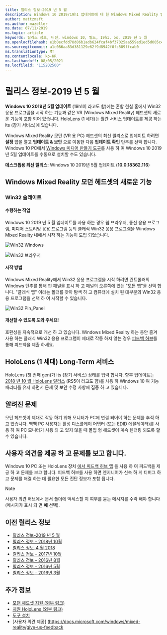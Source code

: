 ```yaml
---
title: 릴리스 정보-2019 년 5 월
description: Windows 10 2019/19h1 업데이트에 대 한 Windows Mixed Reality 릴리스 정보를 최신 상태로 유지 합니다.
author: mattzmsft
ms.author: mazeller
ms.date: 07/11/2019
ms.topic: article
keywords: 릴리스 정보, 버전, windows 10, 빌드, 19h1, os, 2019 년 5 월
ms.openlocfilehash: e1b0ecfdd78d86b1adb624fcaf4bf37025aa559ed1ed5d005c40dc24f3a784b8
ms.sourcegitcommit: a1c086aa83d381129e62f9d8942f0fc889ffcab0
ms.translationtype: MT
ms.contentlocale: ko-KR
ms.lasthandoff: 08/05/2021
ms.locfileid: "115202500"
---
```

# <a name="release-notes---may-2019"></a>릴리스 정보-2019 년 5 월

**Windows 10 2019년 5월 업데이트** (19h1이 라고도 함)에는 혼합 현실 홈에서 Win32 응용 프로그램을 시작 하는 기능과 같은 VR (Windows Mixed Reality) 헤드셋의 새로운 기능이 포함 되어 있습니다. HoloLens (1 세대)는 월간 서비스 업데이트를 제공 하는 lts (장기 서비스)에 있습니다.

Windows Mixed Reality 모던 (VR 용 PC) 헤드셋의 최신 릴리스로 업데이트 하려면 **설정** 앱을 열고 **업데이트 & 보안** 으로 이동한 다음 **업데이트 확인** 단추를 선택 합니다. Windows 10 PC에서 [Windows 미디어 만들기 도구](https://www.microsoft.com/software-download/windows10)를 사용 하 여 Windows 10 2019년 5월 업데이트를 수동으로 설치할 수도 있습니다.

**데스크톱용 최신 릴리스:** Windows 10 2019년 5월 업데이트 (**10.0.18362.116**)<br>

## <a name="new-features-for-windows-mixed-reality-immersive-headsets"></a>Windows Mixed Reality 모던 헤드셋의 새로운 기능

### <a name="win32-slates"></a>Win32 슬레이트

#### <a name="what-does-it-do"></a>수행하는 작업 
Windows 10 2019 년 5 월 업데이트를 사용 하는 경우 웹 브라우저, 통신 응용 프로그램, 미디어 스트리밍 응용 프로그램 등의 클래식 Win32 응용 프로그램을 Windows Mixed Reality 내에서 시작 하는 기능이 도입 되었습니다. 

![Win32 Windows](images/mr-win32-slates-1.png)

![Win32 브라우저](images/mr-win32-slates-2.png)

#### <a name="how-to-launch"></a>시작 방법
Windows Mixed Reality에서 Win32 응용 프로그램을 시작 하려면 컨트롤러의 Windows 단추를 통해 핀 패널을 표시 하 고 패널의 오른쪽에 있는 "모든 앱"을 선택 합니다.  "클래식 앱" 이라는 폴더를 찾아 탐색 하 고 컴퓨터에 설치 된 대부분의 Win32 응용 프로그램을 선택 하 여 시작할 수 있습니다.

![Win32 Pin_Panel](images/mr-win32-slates-pinspanel.png)

#### <a name="help-us-improve"></a>개선할 수 있도록 도와 주세요!
호환성을 지속적으로 개선 하 고 있습니다.  Windows Mixed Reality 하는 동안 즐겨 사용 하는 클래식 Win32 응용 프로그램이 제대로 작동 하지 않는 경우 [피드백 허브](https://support.microsoft.com//help/4021566/windows-10-send-feedback-to-microsoft-with-feedback-hub)를 통해 피드백을 제출 하세요.

## <a name="hololens-1st-gen-long-term-servicing"></a>HoloLens (1 세대) Long-Term 서비스

HoloLens (첫 번째 gen)가 lts (장기 서비스) 상태를 입력 합니다. 향후 업데이트는 [2018 년 10 월 HoloLens 릴리스](release-notes-october-2018.md) (RS5이 라고도 함)를 사용 하 Windows 10 여 기능 패리티를 유지 하면서 문제 및 보안 수정 사항에 집중 하 고 있습니다. 

## <a name="known-issues"></a>알려진 문제

모던 헤드셋이 제대로 작동 하기 위해 모니터가 PC에 연결 되어야 하는 문제를 추적 하 고 있습니다. 백팩 PC 사용자는 활성 디스플레이 어댑터 (또는 EDID 에뮬레이터)를 사용 하 여 PC 모니터가 사용 되 고 있지 않을 때 몰입 형 헤드셋이 계속 렌더링 되도록 할 수 있습니다. 

## <a name="provide-feedback-and-report-issues"></a>사용자 의견을 제공 하 고 문제를 보고 합니다.

Windows 10 PC 또는 HoloLens 장치 [에서 피드백 허브 앱](/windows/mixed-reality/give-us-feedback) 을 사용 하 여 피드백을 제공 하 고 문제를 보고 합니다. 피드백 허브를 사용 하면 엔지니어가 신속 하 게 디버그 하 고 문제를 해결 하는 데 필요한 모든 진단 정보가 포함 됩니다.

>[!NOTE]
>사용자 의견 허브에서 문서 폴더에 액세스할 지 여부를 묻는 메시지를 수락 해야 합니다 (메시지가 표시 되 면 **예** 선택).

## <a name="prior-release-notes"></a>이전 릴리스 정보

* [릴리스 정보-2019 년 5 월](release-notes-may-2019.md)
* [릴리스 정보 - 2018년 10월](release-notes-october-2018.md)
* [릴리스 정보-4 월 2018](release-notes-april-2018.md)
* [릴리스 정보 - 2017년 10월](release-notes-october-2017.md)
* [릴리스 정보 - 2016년 8월](release-notes-august-2016.md)
* [릴리스 정보 - 2016년 5월](release-notes-may-2016.md)
* [릴리스 정보 - 2016년 3월](release-notes-march-2016.md)

## <a name="see-also"></a>추가 정보
* [모던 헤드셋 지원 (외부 링크)](./troubleshooting-windows-mixed-reality.md)
* [지원 HoloLens (외부 링크)](https://support.microsoft.com/products/hololens)
* [도구 설치](/windows/mixed-reality/develop/install-the-tools)
* [사용자 의견 제공] (https://docs.microsoft.com/windows/mixed-reality/give-us-feedback